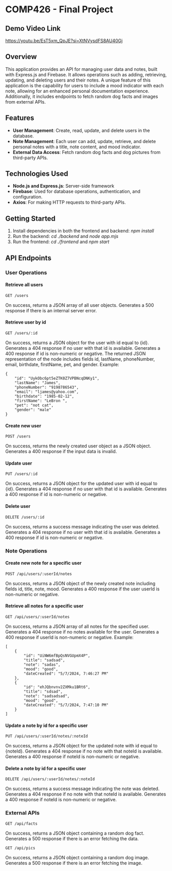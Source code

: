 # COMP426 - Final Project
## Demo Video Link
https://youtu.be/EsT5xm_QpJE?si=XtNVysdFS8AU40Gj
## Overview
This application provides an API for managing user data and notes, built with Express.js and Firebase. It allows operations such as adding, retrieving, updating, and deleting users and their notes. A unique feature of this application is the capability for users to include a mood indicator with each note, allowing for an enhanced personal documentation experience. Additionally, it includes endpoints to fetch random dog facts and images from external APIs.

## Features
* **User Management**: Create, read, update, and delete users in the database.
* **Note Management**: Each user can add, update, retrieve, and delete personal notes with a title, note content, and mood indicator.
* **External Data Access**: Fetch random dog facts and dog pictures from third-party APIs.

## Technologies Used
* **Node.js and Express.js**: Server-side framework
* **Firebase**: Used for database operations, authentication, and configuration.
* **Axios**: For making HTTP requests to third-party APIs.

## Getting Started
1. Install dependencies in both the frontend and backend: *npm install*
2. Run the backend: *cd ./backend* and *node app.mjs*
3. Run the frontend: *cd ./frontend* and *npm start*

## API Endpoints
### User Operations
#### Retrieve all users
    GET /users
On success, returns a JSON array of all user objects. Generates a 500 response if there is an internal server error.

#### Retrieve user by id
    GET /users/:id
On success, returns a JSON object for the user with id equal to {id}. Generates a 404 response if no user with that id is available. Generates a 400 response if id is non-numeric or negative. The returned JSON representation of the node includes fields id, lastName, phoneNumber, email, birthdate, firstName, pet, and gender.
Example:

    {
        "id": "UykObc6pt5eZTK0Z7VPBNcqDNKy1",
        "lastName": "James",
        "phoneNumber": "9198786543",
        "email": "ljames@yahoo.com",
        "birthdate": "1985-02-12",
        "firstName": "LeBron ",
        "pet": "not cat",
        "gender": "male"
    }

#### Create new user
    POST /users
On success, returns the newly created user object as a JSON object. Generates a 400 response if the input data is invalid.

#### Update user
    PUT /users/:id
On success, returns a JSON object for the updated user with id equal to {id}. Generates a 404 response if no user with that id is available. Generates a 400 response if id is non-numeric or negative.

#### Delete user
    DELETE /users/:id
On success, returns a success message indicating the user was deleted. Generates a 404 response if no user with that id is available. Generates a 400 response if id is non-numeric or negative.

### Note Operations
#### Create new note for a specific user
    POST /api/users/:userId/notes
On success, returns a JSON object of the newly created note including fields id, title, note, mood. Generates a 400 response if the user userId is non-numeric or negative.

#### Retrieve all notes for a specific user
    GET /api/users/:userId/notes
On success, returns a JSON array of all notes for the specified user. Generates a 404 response if no notes available for the user. Generates a 400 response if userId is non-numeric or negative.
Example:

    [
        {
            "id": "UiNW6mfBpQsNVGUpmX4P",
            "title": "sadsad",
            "note": "sadas",
            "mood": "good",
            "dateCreated": "5/7/2024, 7:46:27 PM"
        },
        {
            "id": "ehJQbnvnv2ZXMku1BRt6",
            "title": "sdsad",
            "note": "sadsadsad",
            "mood": "good",
            "dateCreated": "5/7/2024, 7:47:10 PM"
        }
    ]

#### Update a note by id for a specific user
    PUT /api/users/:userId/notes/:noteId
On success, returns a JSON object for the updated note with id equal to {noteId}. Generates a 404 response if no note with that noteId is available. Generates a 400 response if noteId is non-numeric or negative.

#### Delete a note by id for a specific user
    DELETE /api/users/:userId/notes/:noteId
On success, returns a success message indicating the note was deleted. Generates a 404 response if no note with that noteId is available. Generates a 400 response if noteId is non-numeric or negative.

### External APIs
    GET /api/facts
On success, returns a JSON object containing a random dog fact. Generates a 500 response if there is an error fetching the data.

    GET /api/pics
On success, returns a JSON object containing a random dog image. Generates a 500 response if there is an error fetching the image.
